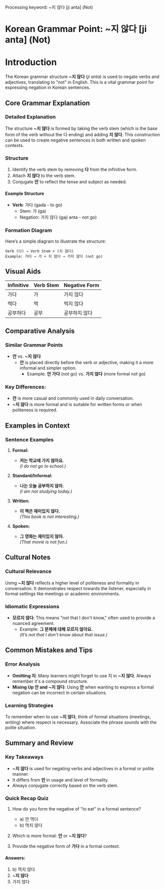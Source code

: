 Processing keyword: ~지 않다 [ji anta] (Not)
# Korean Grammar Point: ~지 않다 [ji anta] (Not)
# Introduction
The Korean grammar structure **~지 않다** (*ji anta*) is used to negate verbs and adjectives, translating to "not" in English. This is a vital grammar point for expressing negation in Korean sentences.
## Core Grammar Explanation
### Detailed Explanation
The structure **~지 않다** is formed by taking the verb stem (which is the base form of the verb without the 다 ending) and adding **지 않다**. This construction can be used to create negative sentences in both written and spoken contexts.
### Structure
1. Identify the verb stem by removing **다** from the infinitive form.
2. Attach **지 않다** to the verb stem.
3. Conjugate **안** to reflect the tense and subject as needed.
#### Example Structure
- **Verb**: 가다 (gada - to go)
  - Stem: 가 (ga)
  - Negation: 가지 않다 (gaji anta - not go)
### Formation Diagram
Here’s a simple diagram to illustrate the structure:
```
Verb (다) → Verb Stem + (지 않다)
Example: 가다 → 가 + 지 않다 → 가지 않다 (not go)
```
## Visual Aids
| Infinitive | Verb Stem | Negative Form |
|------------|-----------|---------------|
| 가다       | 가        | 가지 않다     |
| 먹다       | 먹        | 먹지 않다     |
| 공부하다   | 공부      | 공부하지 않다 |
## Comparative Analysis
### Similar Grammar Points
- **안** vs. **~지 않다**
  - **안** is placed directly before the verb or adjective, making it a more informal and simpler option.
    - Example: **안 가다** (not go) vs. **가지 않다** (more formal not go)
### Key Differences:
- **안** is more casual and commonly used in daily conversation.
- **~지 않다** is more formal and is suitable for written forms or when politeness is required.
## Examples in Context
### Sentence Examples
1. **Formal:**
   - **저는 학교에 가지 않아요.**  
     *(I do not go to school.)*
   
2. **Standard/Informal:**
   - **나는 오늘 공부하지 않아.**  
     *(I am not studying today.)*
3. **Written:**
   - **이 책은 재미있지 않다.**  
     *(This book is not interesting.)*
4. **Spoken:**
   - **그 영화는 재미있지 않아.**  
     *(That movie is not fun.)*
## Cultural Notes
### Cultural Relevance
Using **~지 않다** reflects a higher level of politeness and formality in conversation. It demonstrates respect towards the listener, especially in formal settings like meetings or academic environments.
### Idiomatic Expressions
- **모르지 않다**: This means "not that I don't know," often used to provide a nuanced agreement.
   - Example: **그 문제에 대해 모르지 않아요.**  
   *(It’s not that I don’t know about that issue.)*
## Common Mistakes and Tips
### Error Analysis
- **Omitting 지**: Many learners might forget to use 지 in **~지 않다**. Always remember it's a compound structure.
- **Mixing Up 안 and ~지 않다**: Using **안** when wanting to express a formal negation can be incorrect in certain situations.
### Learning Strategies
To remember when to use **~지 않다**, think of formal situations (meetings, writing) where respect is necessary. Associate the phrase sounds with the polite situation.
## Summary and Review
### Key Takeaways
- **~지 않다** is used for negating verbs and adjectives in a formal or polite manner.
- It differs from **안** in usage and level of formality.
- Always conjugate correctly based on the verb stem.
### Quick Recap Quiz
1. How do you form the negative of "to eat" in a formal sentence?
   - a) 안 먹다
   - b) 먹지 않다
  
2. Which is more formal: **안** or **~지 않다**?
3. Provide the negative form of **가다** in a formal context.
#### Answers:
1. b) 먹지 않다  
2. **~지 않다**  
3. 가지 않다
